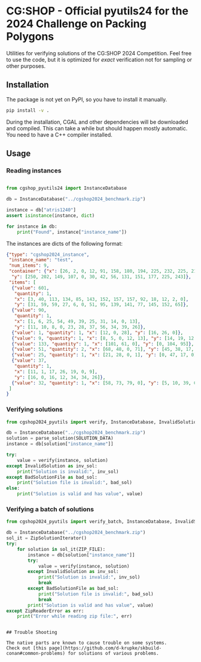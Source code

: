 # CG:SHOP - Official pyutils24 for the 2024 Challenge on Packing Polygons

Utilities for verifying solutions of the CG:SHOP 2024 Competition.
Feel free to use the code, but it is optimized for *exact* verification not for sampling or other purposes.

## Installation

The package is not yet on PyPI, so you have to install it manually.

```bash
pip install -v .
```

During the installation, CGAL and other dependencies will be downloaded and compiled.
This can take a while but should happen mostly automatic.
You need to have a C++ compiler installed.

## Usage

### Reading instances


```python

from cgshop_pyutils24 import InstanceDatabase

db = InstanceDatabase("../cgshop2024_benchmark.zip")

instance = db["atris1240"]
assert isinstance(instance, dict)

for instance in db:
    print("Found", instance["instance_name"])
```

The instances are dicts of the following format:

```json
{"type": "cgshop2024_instance",
 "instance_name": "test",
 "num_items": 9,
 "container": {"x": [26, 2, 0, 12, 91, 158, 180, 194, 225, 232, 225, 210, 200],
  "y": [250, 202, 149, 107, 0, 30, 42, 56, 131, 151, 177, 225, 243]},
 "items": [
  {"value": 601,
   "quantity": 1,
   "x": [3, 40, 113, 134, 85, 143, 152, 157, 157, 92, 18, 12, 2, 0],
   "y": [31, 59, 59, 27, 6, 0, 51, 95, 139, 141, 77, 145, 152, 65]},
  {"value": 90,
   "quantity": 1,
   "x": [1, 6, 25, 54, 49, 39, 25, 31, 14, 0, 13],
   "y": [11, 10, 8, 0, 23, 28, 37, 56, 34, 39, 26]},
  {"value": 1, "quantity": 1, "x": [12, 0, 28], "y": [16, 26, 0]},
  {"value": 9, "quantity": 1, "x": [8, 5, 0, 12, 13], "y": [14, 19, 12, 0, 5]},
  {"value": 133, "quantity": 1, "x": [101, 61, 0], "y": [0, 104, 95]},
  {"value": 51, "quantity": 2, "x": [68, 48, 0, 71], "y": [45, 38, 17, 0]},
  {"value": 25, "quantity": 1, "x": [21, 28, 0, 1], "y": [0, 47, 17, 0]},
  {"value": 37,
   "quantity": 1,
   "x": [11, 1, 17, 26, 19, 0, 9],
   "y": [16, 0, 16, 12, 34, 34, 26]},
  {"value": 32, "quantity": 1, "x": [58, 73, 79, 0], "y": [5, 10, 39, 0]}
 ]
}
```

### Verifying solutions

```python
from cgshop2024_pyutils import verify, InstanceDatabase, InvalidSolution, BadSolutionFile

db = InstanceDatabase("../cgshop2024_benchmark.zip")
solution = parse_solution(SOLUTION_DATA)
instance = db[solution["instance_name"]]

try:
    value = verify(instance, solution)
except InvalidSolution as inv_sol:
    print("Solution is invalid:", inv_sol)
except BadSolutionFile as bad_sol:
    print("Solution file is invalid:", bad_sol)
else:
    print("Solution is valid and has value", value)
```

### Verifying a batch of solutions

```python
from cgshop2024_pyutils import verify_batch, InstanceDatabase, InvalidSolution, BadSolutionFile, ZipSolutionIterator, ZipReaderError

db = InstanceDatabase("../cgshop2024_benchmark.zip")
sol_it = ZipSolutionIterator()
try:
    for solution in sol_it(ZIP_FILE):
        instance = db[solution["instance_name"]]
        try:
            value = verify(instance, solution)
        except InvalidSolution as inv_sol:
            print("Solution is invalid:", inv_sol)
            break
        except BadSolutionFile as bad_sol:
            print("Solution file is invalid:", bad_sol)
            break
        print("Solution is valid and has value", value)
except ZipReaderError as err:
    print("Error while reading zip file:", err)
```
```

## Trouble Shooting

The native parts are known to cause trouble on some systems.
Check out [this page](https://github.com/d-krupke/skbuild-conan#common-problems) for solutions of various problems.

